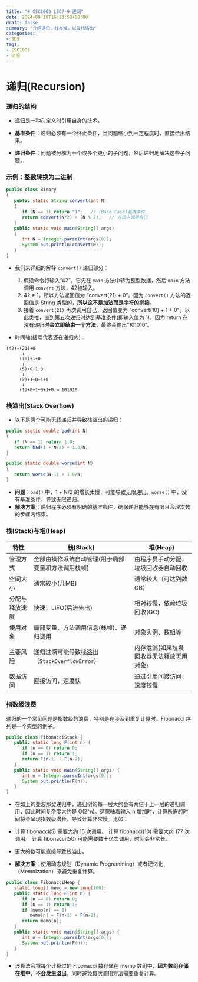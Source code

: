 ```yaml
---
title: "# CSC1003 LEC7-9 递归"
date: 2024-09-18T16:23:58+08:00
draft: false
summary: "介绍递归，栈与堆，以及栈溢出"
categories: 
- SDS
tags: 
- CSC1003
- 讲座
---
```




# 递归(Recursion)



### 递归的结构

-  递归是一种在定义时引用自身的技术。

- **基准条件**：递归必须有一个终止条件，当问题缩小到一定程度时，直接给出结果。
- **递归条件**：问题被分解为一个或多个更小的子问题，然后递归地解决这些子问题。




### 示例：整数转换为二进制

```java
public class Binary 
{ 
   public static String convert(int N)
   { 
      if (N == 1) return "1";   // (Base Case)基准条件
      return convert(N/2) + (N % 2);   // 方法中调用自己
   } 
   public static void main(String[] args) 
   { 
      int N = Integer.parseInt(args[0]); 
      System.out.println(convert(N)); 
   } 
}
```

- 我们来详细的解释 `convert()` 递归部分：
  1. 假设命令行输入“42”，它先在 `main` 方法中转为整型数据，然后 `main` 方法调用  `convert` 方法，42被输入。
  2. 42 ≠ 1，所以方法返回值为 “convert(21) + 0”。因为 `convert()` 方法的返回值是  String 类型的，**所以这不是加法而是字符的拼接**。
  3. 接着 `convert(21)` 再次调用自己，返回值变为 “convert(10) + 1 + 0"。以此类推，直到第五次递归时达到基准条件(即输入值为 1)，因为 return 在没有递归时**会立即结束一个方法**，最终会输出”101010“。

- 时间轴(括号代表还在递归内)：
```
(42)→(21)+0
	  ↓
	 (10)+1+0
	  ↓
	 (5)+0+1+0
	  ↓
	 (2)+1+0+1+0
	  ↓
	 (1)+0+1+0+1+0 → 101010
```



### 栈溢出(Stack Overflow)

- 以下是两个可能无线递归并导致栈溢出的递归：
```java
public static double bad(int N) 
{ 
   if (N == 1) return 1.0; 
   return bad(1 + N/2) + 1.0/N; 
}

public static double worse(int N) 
{ 
   return worse(N-1) + 1.0/N; 
}
```
- **问题**：`bad()` 中，1 + N/2 的增长太慢，可能导致无限递归。`worse()` 中，没有基准条件，导致无限递归。
- **解决方案**：递归程序必须有明确的基准条件，确保递归能够在有限且合理次数的步骤内结束。



### 栈(Stack)与堆(Heap)

| 特性           | 栈(Stack)                                          | 堆(Heap)                                 |
| -------------- | -------------------------------------------------- | ---------------------------------------- |
| 管理方式       | 全部由操作系统自动管理(用于局部变量和方法调用栈帧) | 由程序员手动分配，垃圾回收器自动回收     |
| 空间大小       | 通常较小(几MB)                                     | 通常较大（可达到数GB）                   |
| 分配与释放速度 | 快速，LIFO(后进先出)                               | 相对较慢，依赖垃圾回收(GC)               |
| 使用对象       | 局部变量、方法调用信息(栈帧)、递归调用             | 对象实例、数组等                         |
| 主要风险       | 递归过深可能导致栈溢出（`StackOverflowError`）     | 内存泄漏(如果垃圾回收器无法释放无用对象) |
| 数据访问       | 直接访问，速度快                                   | 通过引用间接访问，速度较慢               |



### 指数级浪费

递归的一个常见问题是指数级的浪费，特别是在涉及到重复计算时。Fibonacci 序列是一个典型的例子。

```java
public class FibonacciStack {
   public static long F(int n) {
      if (n == 0) return 0; 
      if (n == 1) return 1; 
      return F(n-1) + F(n-2); 
   }
   public static void main(String[] args) {
      int n = Integer.parseInt(args[0]);
      System.out.println(F(n));
   }
}
```

- 在如上的斐波那契递归中，递归树的每一层大约会有两倍于上一层的递归调用，因此时间复杂度大约是 O(2^n)。这意味着输入 n 增加时，计算所需的时间将会呈现指数级增长，导致计算非常慢。比如：
- 计算 fibonacci(5) 需要大约 15 次调用。
  计算 fibonacci(10) 需要大约 177 次调用。
  计算 fibonacci(50) 可能需要数十亿次调用，时间会非常长。
- 更大的数可能直接导致栈溢出。

- **解决方案**：使用动态规划（Dynamic Programming）或者记忆化（Memoization）来避免重复计算。

```java
public class FibonacciHeap {
   static long[] memo = new long[100]; 
   public static long F(int n) {
      if (n == 0) return 0; 
      if (n == 1) return 1; 
      if (memo[n] == 0) 
         memo[n] = F(n-1) + F(n-2); 
      return memo[n]; 
   }
   public static void main(String[] args) {
      int n = Integer.parseInt(args[0]); 
      System.out.println(F(n)); 
   }
}
```

- 该算法会将每个计算过的 Fibonacci 数存储在 memo 数组中，**因为数组存储在堆中，不会发生溢出**。同时避免每次调用方法需要重复计算。

